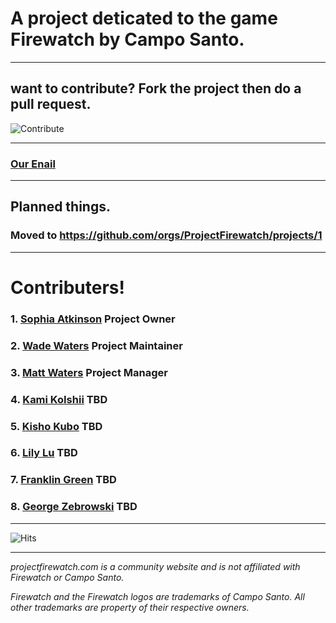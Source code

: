 # A project deticated to the game Firewatch by Campo Santo.

---
 
## want to contribute? Fork the project then do a pull request.

![Contribute](https://raw.githubusercontent.com/ProjectFirewatch/ProjectFirewatch/main/cdn/contribute.png)

---
 
### [Our Enail](mailto:contact@projectfirewatch.com)

---
 
## Planned things.
### Moved to https://github.com/orgs/ProjectFirewatch/projects/1

---
 
# Contributers!
### 1. [Sophia Atkinson](https://github.com/SophiaAtkinson) Project Owner
### 2. [Wade Waters](https://github.com/shwamphub) Project Maintainer
### 3. [Matt Waters](https://github.com/MattJWaters) Project Manager
### 4. [Kami KoIshii](https://github.com/KamikoIshii) TBD
### 5. [Kisho Kubo](https://github.com/KishoKubo) TBD
### 6. [Lily Lu](https://github.com/lilylu2) TBD
### 7. [Franklin Green](https://github.com/franklinlol) TBD
### 8. [George Zebrowski](https://github.com/GeorgeZebrowski) TBD

---

![Hits](https://camo.githubusercontent.com/612c403f0241d9c1edf9ea44167dc013cb6de7457457f6e7c0a1373b3b5db65c/68747470733a2f2f686974732e736565796f756661726d2e636f6d2f6170692f636f756e742f696e63722f62616467652e7376673f75726c3d68747470732533412532462532466769746875622e636f6d253246536f7068696141746b696e736f6e2532464669726577617463682d477569646526636f756e745f62673d253233323532353235267469746c655f62673d2532333235323532352669636f6e3d2669636f6e5f636f6c6f723d253233453745374537267469746c653d436c69636b61726f6f7326656467655f666c61743d74727565)

---

*projectfirewatch.com is a community website and is not affiliated with Firewatch or Campo Santo.*

*Firewatch and the Firewatch logos are trademarks of Campo Santo. All other trademarks are property of their respective owners.*

